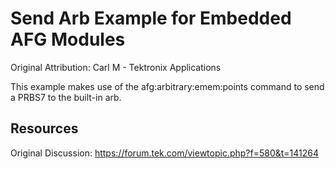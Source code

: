 # Send Arb Example for Embedded AFG Modules
Original Attribution: Carl M - Tektronix Applications

This example makes use of the afg:arbitrary:emem:points command to send a PRBS7 to the built-in arb.
<!-- markdown-link-check-disable -->
Resources
---------
Original Discussion: https://forum.tek.com/viewtopic.php?f=580&t=141264
